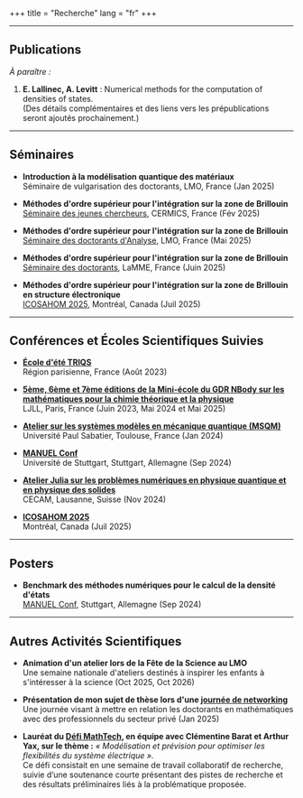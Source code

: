 +++
title = "Recherche"
lang = "fr"
+++

---

## Publications

*À paraître :*  
1. **E. Lallinec, A. Levitt** : Numerical methods for the computation of densities of states.  
   (Des détails complémentaires et des liens vers les prépublications seront ajoutés prochainement.)

---

## Séminaires
* **Introduction à la modélisation quantique des matériaux**  
  Séminaire de vulgarisation des doctorants, LMO, France (Jan 2025)  

* **Méthodes d'ordre supérieur pour l'intégration sur la zone de Brillouin**  \
  [Séminaire des jeunes chercheurs](https://cermics-lab.enpc.fr/seminaires/young-researchers-seminar/), CERMICS, France (Fév 2025)  

* **Méthodes d'ordre supérieur pour l'intégration sur la zone de Brillouin**  
  [Séminaire des doctorants d'Analyse](https://www.imo.universite-paris-saclay.fr/fr/events/7617), LMO, France (Mai 2025) 

* **Méthodes d'ordre supérieur pour l'intégration sur la zone de Brillouin**  
  [Séminaire des doctorants](http://www.math-evry.cnrs.fr/sg/seminairephd), LaMME, France (Juin 2025)  

* **Méthodes d'ordre supérieur pour l'intégration sur la zone de Brillouin en structure électronique**  
  [ICOSAHOM 2025](https://icosahom2025.org/index.html), Montréal, Canada (Juil 2025)  

---

## Conférences et Écoles Scientifiques Suivies
* **[École d'été TRIQS](https://indico.flatironinstitute.org/event/3575/)**  
  Région parisienne, France (Août 2023)

* **[5ème, 6ème et 7ème éditions de la Mini-école du GDR NBody sur les mathématiques pour la chimie théorique et la physique](https://wiki.lct.jussieu.fr/gdrnbody/index.php?title=Accueil)**  
  LJLL, Paris, France (Juin 2023, Mai 2024 et Mai 2025)

* **[Atelier sur les systèmes modèles en mécanique quantique (MSQM)](https://lcpq.github.io/MSQM/)**  
  Université Paul Sabatier, Toulouse, France (Jan 2024)

* **[MANUEL Conf](https://www.ians.uni-stuttgart.de/nmh/manuel-conf/)**  
  Université de Stuttgart, Stuttgart, Allemagne (Sep 2024)

* **[Atelier Julia sur les problèmes numériques en physique quantique et en physique des solides](https://www.cecam.org/workshop-details/julia-for-numerical-problems-in-quantum-and-solid-state-physics-1355)**  
  CECAM, Lausanne, Suisse (Nov 2024)

* **[ICOSAHOM 2025](https://icosahom2025.org/index.html)**  
  Montréal, Canada (Juil 2025)

---

## Posters
* **Benchmark des méthodes numériques pour le calcul de la densité d'états**  
  [MANUEL Conf](https://www.ians.uni-stuttgart.de/nmh/manuel-conf/), Stuttgart, Allemagne (Sep 2024)

---

## Autres Activités Scientifiques
* **Animation d'un atelier lors de la Fête de la Science au LMO**  
  Une semaine nationale d'ateliers destinés à inspirer les enfants à s'intéresser à la science (Oct 2025, Oct 2026)

* **Présentation de mon sujet de thèse lors d'une [journée de networking](https://fondation-hadamard.fr/fr/evenements/les-rencontres-mathtech/)**  
  Une journée visant à mettre en relation les doctorants en mathématiques avec des professionnels du secteur privé (Jan 2025)


- **Lauréat du [Défi MathTech](https://www.fondation-hadamard.fr/fr/evenements/le-defi-mathtech/), en équipe avec Clémentine Barat et Arthur Yax, sur le thème :** *« Modélisation et prévision pour optimiser les flexibilités du système électrique ».*  
  Ce défi consistait en une semaine de travail collaboratif de recherche, suivie d’une soutenance courte présentant des pistes de recherche et des résultats préliminaires liés à la problématique proposée.  







